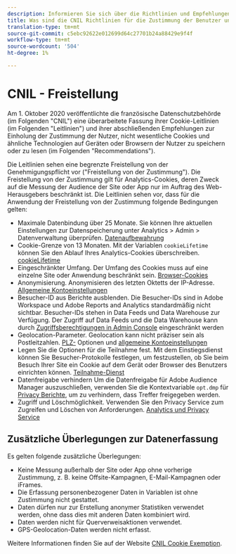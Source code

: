 ```yaml
---
description: Informieren Sie sich über die Richtlinien und Empfehlungen für die Zustimmung der Benutzer zum Speichern oder Lesen von nicht erforderlichen Cookies auf Geräten oder Browsern.
title: Was sind die CNIL Richtlinien für die Zustimmung der Benutzer und Cookies?
translation-type: tm+mt
source-git-commit: c5ebc92622e012699d64c27701b24a88429e9f4f
workflow-type: tm+mt
source-wordcount: '504'
ht-degree: 1%

---
```



# CNIL - Freistellung

Am 1. Oktober 2020 veröffentlichte die französische Datenschutzbehörde (im Folgenden &quot;CNIL&quot;) eine überarbeitete Fassung ihrer Cookie-Leitlinien (im Folgenden &quot;Leitlinien&quot;) und ihrer abschließenden Empfehlungen zur Einholung der Zustimmung der Nutzer, nicht wesentliche Cookies und ähnliche Technologien auf Geräten oder Browsern der Nutzer zu speichern oder zu lesen (im Folgenden &quot;Recommendations&quot;).

Die Leitlinien sehen eine begrenzte Freistellung von der Genehmigungspflicht vor (&quot;Freistellung von der Zustimmung&quot;). Die Freistellung von der Zustimmung gilt für Analytics-Cookies, deren Zweck auf die Messung der Audience der Site oder App nur im Auftrag des Web-Herausgebers beschränkt ist. Die Leitlinien sehen vor, dass für die Anwendung der Freistellung von der Zustimmung folgende Bedingungen gelten:

* Maximale Datenbindung über 25 Monate.  Sie können Ihre aktuellen Einstellungen zur Datenspeicherung unter Analytics > Admin > Datenverwaltung überprüfen.  [Datenaufbewahrung](https://experienceleague.adobe.com/docs/analytics/technotes/data-retention.html)
* Cookie-Grenze von 13 Monaten.  Mit der Variablen `cookieLifetime` können Sie den Ablauf Ihres Analytics-Cookies überschreiben.  [cookieLifetime](https://experienceleague.adobe.com/docs/analytics/implementation/vars/config-vars/cookielifetime.html)
* Eingeschränkter Umfang. Der Umfang des Cookies muss auf eine einzelne Site oder Anwendung beschränkt sein. [Browser-Cookies](https://experienceleague.adobe.com/docs/analytics/technotes/cookies.html?lang=en&quot;\l&quot;third-party-cookie-implementation)
* Anonymisierung. Anonymisieren des letzten Oktetts der IP-Adresse. [Allgemeine Kontoeinstellungen](https://experienceleague.adobe.com/docs/analytics/admin/admin-tools/general-acct-settings-admin.html)
* Besucher-ID aus Berichte ausblenden.  Die Besucher-IDs sind in Adobe Workspace und Adobe Reports and Analytics standardmäßig nicht sichtbar.  Besucher-IDs stehen in Data Feeds und Data Warehouse zur Verfügung.  Der Zugriff auf Data Feeds und die Data Warehouse kann durch [Zugriffsberechtigungen in Admin Console](https://experienceleague.adobe.com/docs/core-services/interface/manage-users-and-products/admin-getting-started.html?lang=en&quot;\l&quot;Aufgabe_040673FE3E3E429B9531FBCB8B6A4391) eingeschränkt werden
* Geolocation-Parameter. Geolocation kann nicht präziser sein als Postleitzahlen. [PLZ-](https://experienceleague.adobe.com/docs/analytics/implementation/vars/page-vars/zip.html?lang=en&quot;\l&quot;zip-in-adobe-experience-platform-launch) Optionen und  [allgemeine Kontoeinstellungen](https://experienceleague.adobe.com/docs/analytics/admin/admin-tools/general-acct-settings-admin.html?lang=en&quot;\l&quot;admin-tools)
* Legen Sie die Optionen für die Teilnahme fest.  Mit dem Einstiegsdienst können Sie Besucher-Protokolle festlegen, um festzustellen, ob Sie beim Besuch Ihrer Site ein Cookie auf dem Gerät oder Browser des Benutzers einrichten können. [Teilnahme-Dienst](https://experienceleague.adobe.com/docs/id-service/using/implementation/opt-in-service/optin-overview.html)
* Datenfreigabe verhindern  Um die Datenfreigabe für Adobe Audience Manager auszuschließen, verwenden Sie die Kontextvariable `opt.dmp` für [Privacy Berichte](https://experienceleague.adobe.com/docs/analytics/admin/data-governance/consent-variables.html?lang=en&quot;\l&quot;variables), um zu verhindern, dass Treffer freigegeben werden.
* Zugriff und Löschmöglichkeit. Verwenden Sie den Privacy Service zum Zugreifen und Löschen von Anforderungen. [Analytics und Privacy Service](https://experienceleague.adobe.com/docs/analytics/admin/data-governance/an-gdpr-overview.html)

## Zusätzliche Überlegungen zur Datenerfassung

Es gelten folgende zusätzliche Überlegungen:

* Keine Messung außerhalb der Site oder App ohne vorherige Zustimmung, z. B. keine Offsite-Kampagnen, E-Mail-Kampagnen oder iFrames.
* Die Erfassung personenbezogener Daten in Variablen ist ohne Zustimmung nicht gestattet.
* Daten dürfen nur zur Erstellung anonymer Statistiken verwendet werden, ohne dass dies mit anderen Daten kombiniert wird.
* Daten werden nicht für Querverweisaktionen verwendet.
* GPS-Geolocation-Daten werden nicht erfasst.

Weitere Informationen finden Sie auf der Website [CNIL Cookie Exemption](https://www.cnil.fr/en/sheet-ndeg16-use-analytics-your-websites-and-applications).
